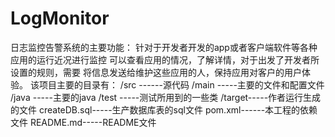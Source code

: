 # LogMonitor
日志监控告警系统的主要功能：
针对于开发者开发的app或者客户端软件等各种应用的运行近况进行监控
可以查看应用的情况，了解详情，对于出发了开发者所设置的规则，需要
将信息发送给维护这些应用的人，保持应用对客户的用户体验。
该项目主要的目录有：
/src ------源代码
    /main -----主要的文件和配置文件
        /java -----主要的java
    /test -----测试所用到的一些类
/target-----作者运行生成的文件
createDB.sql-----生产数据库表的sql文件
pom.xml------本工程的依赖文件 
README.md-----README文件

